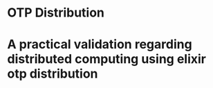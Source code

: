 # OTP Distribution

# A practical validation regarding distributed computing using elixir otp distribution
